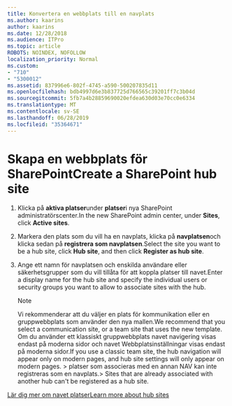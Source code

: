 ```yaml
---
title: Konvertera en webbplats till en navplats
ms.author: kaarins
author: kaarins
ms.date: 12/28/2018
ms.audience: ITPro
ms.topic: article
ROBOTS: NOINDEX, NOFOLLOW
localization_priority: Normal
ms.custom:
- "710"
- "5300012"
ms.assetid: 837996e6-802f-4745-a590-500207835d11
ms.openlocfilehash: bdb4997d6e3b837725d766565c39201ff7c3b04d
ms.sourcegitcommit: 5fb7a4b28859690020efdea630d03e70cc0e6334
ms.translationtype: MT
ms.contentlocale: sv-SE
ms.lasthandoff: 06/28/2019
ms.locfileid: "35364671"
---
```

# <a name="create-a-sharepoint-hub-site"></a><span data-ttu-id="4e4a2-102">Skapa en webbplats för SharePoint</span><span class="sxs-lookup"><span data-stu-id="4e4a2-102">Create a SharePoint hub site</span></span>

1. <span data-ttu-id="4e4a2-103">Klicka på **aktiva platser**under **platser**i nya SharePoint administratörscenter.</span><span class="sxs-lookup"><span data-stu-id="4e4a2-103">In the new SharePoint admin center, under **Sites**, click **Active sites**.</span></span>

2. <span data-ttu-id="4e4a2-104">Markera den plats som du vill ha en navplats, klicka på **navplatsen**och klicka sedan på **registrera som navplatsen**.</span><span class="sxs-lookup"><span data-stu-id="4e4a2-104">Select the site you want to be a hub site, click **Hub site**, and then click **Register as hub site**.</span></span>

3. <span data-ttu-id="4e4a2-105">Ange ett namn för navplatsen och enskilda användare eller säkerhetsgrupper som du vill tillåta för att koppla platser till navet.</span><span class="sxs-lookup"><span data-stu-id="4e4a2-105">Enter a display name for the hub site and specify the individual users or security groups you want to allow to associate sites with the hub.</span></span>

    > [!NOTE]
    >  <span data-ttu-id="4e4a2-106">Vi rekommenderar att du väljer en plats för kommunikation eller en gruppwebbplats som använder den nya mallen.</span><span class="sxs-lookup"><span data-stu-id="4e4a2-106">We recommend that you select a communication site, or a team site that uses the new template.</span></span> <span data-ttu-id="4e4a2-107">Om du använder ett klassiskt gruppwebbplats navet navigering visas endast på moderna sidor och navet Webbplatsinställningar visas endast på moderna sidor.</span><span class="sxs-lookup"><span data-stu-id="4e4a2-107">If you use a classic team site, the hub navigation will appear only on modern pages, and hub site settings will only appear on modern pages.</span></span> <span data-ttu-id="4e4a2-108">> platser som associeras med en annan NAV kan inte registreras som en navplats.</span><span class="sxs-lookup"><span data-stu-id="4e4a2-108">>  Sites that are already associated with another hub can't be registered as a hub site.</span></span>
  
[<span data-ttu-id="4e4a2-109">Lär dig mer om navet platser</span><span class="sxs-lookup"><span data-stu-id="4e4a2-109">Learn more about hub sites</span></span>](https://go.microsoft.com/fwlink/?linkid=869149)
  